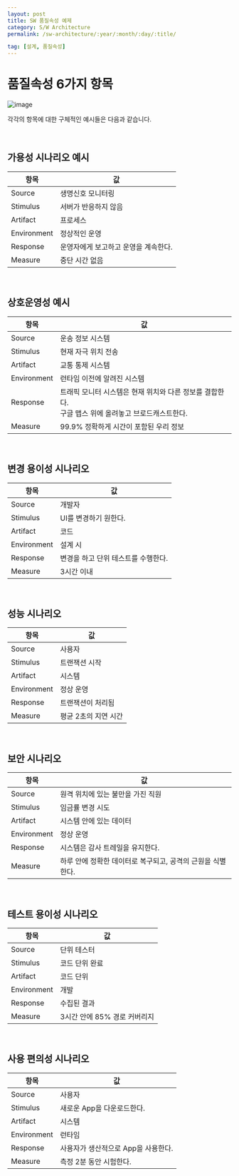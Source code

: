 ```yaml
---
layout: post
title: SW 품질속성 예제
category: S/W Architecture
permalink: /sw-architecture/:year/:month/:day/:title/

tag: [설계, 품질속성]
---
```


# 품질속성 6가지 항목

![image](/assets/2017-02-15-sw-quality-attribute/01.jpg)

각각의 항목에 대한 구체적인 예시들은 다음과 같습니다.

<br>

## 가용성 시나리오 예시

항목 | 값
--- | ---
Source | 생명신호 모니터링
Stimulus | 서버가 반응하지 않음
Artifact | 프로세스
Environment | 정상적인 운영
Response | 운영자에게 보고하고 운영을 계속한다.
Measure | 중단 시간 없음

<br>

## 상호운영성 예시

항목 | 값
--- | ---
Source | 운송 정보 시스템
Stimulus | 현재 자극 위치 전송
Artifact | 교통 통제 시스템
Environment | 런타임 이전에 알려진 시스템
Response | 트래픽 모니터 시스템은 현재 위치와 다른 정보를 결합한다.<br>구글 맵스 위에 올려놓고 브로드캐스트한다.
Measure | 99.9% 정확하게 시간이 포함된 우리 정보

<br>

## 변경 용이성 시나리오

항목 | 값
--- | ---
Source | 개발자
Stimulus | UI를 변경하기 원한다.
Artifact | 코드
Environment | 설계 시
Response | 변경을 하고 단위 테스트를 수행한다.
Measure | 3시간 이내

<br>

## 성능 시나리오

항목 | 값
--- | ---
Source | 사용자
Stimulus | 트랜잭션 시작
Artifact | 시스템
Environment | 정상 운영
Response | 트랜잭션이 처리됨
Measure | 평균 2초의 지연 시간

<br>

## 보안 시나리오

항목 | 값
--- | ---
Source | 원격 위치에 있는 불만을 가진 직원
Stimulus | 임금률 변경 시도
Artifact | 시스템 안에 있는 데이터
Environment | 정상 운영
Response | 시스템은 감사 트레일을 유지한다.
Measure | 하루 안에 정확한 데이터로 복구되고, 공격의 근원을 식별한다.

<br>

## 테스트 용이성 시나리오

항목 | 값
--- | ---
Source | 단위 테스터
Stimulus | 코드 단위 완료
Artifact | 코드 단위
Environment | 개발
Response | 수집된 결과
Measure | 3시간 안에 85% 경로 커버리지

<br>

## 사용 편의성 시나리오

항목 | 값
--- | ---
Source | 사용자
Stimulus | 새로운 App을 다운로드한다.
Artifact | 시스템
Environment | 런타임
Response | 사용자가 생산적으로 App을 사용한다.
Measure | 측정 2분 동안 시험한다.

